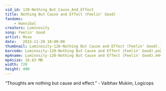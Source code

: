 ```yaml
---
vid_id: 120-Nothing_But_Cause_And_Effect
title: Nothing But Cause and Effect (Feelin' Good)
fandoms:
    - Hannibal
creators: Luminosity
song: Feelin' Good
artist: Muse
date:   2015-11-20 10:00:00
thumbnail: Luminosity-120-Nothing But Cause and Effect (Feelin' Good).jpg
barcode: Luminosity-120-Nothing But Cause and Effect (Feelin' Good).png
mp4name: Luminosity-120-Nothing But Cause and Effect (Feelin' Good).m4v
mp4size: 18.63 MB
width: 720
height: 400
---
```


“Thoughts are nothing but cause and effect.”  -  Vaibhav Mukim, Logicops
  